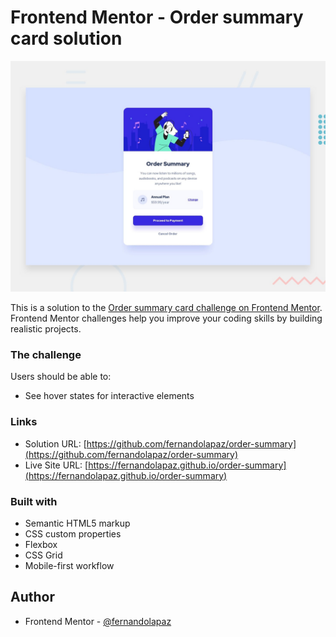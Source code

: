 # Frontend Mentor - Order summary card solution

![](design/desktop-preview.jpg)

This is a solution to the [Order summary card challenge on Frontend Mentor](https://www.frontendmentor.io/challenges/order-summary-component-QlPmajDUj). Frontend Mentor challenges help you improve your coding skills by building realistic projects. 

### The challenge

Users should be able to:
- See hover states for interactive elements

### Links

- Solution URL: [https://github.com/fernandolapaz/order-summary](https://github.com/fernandolapaz/order-summary)
- Live Site URL: [https://fernandolapaz.github.io/order-summary](https://fernandolapaz.github.io/order-summary)

### Built with

- Semantic HTML5 markup
- CSS custom properties
- Flexbox
- CSS Grid
- Mobile-first workflow

## Author

- Frontend Mentor - [@fernandolapaz](https://www.frontendmentor.io/profile/fernandolapaz)
